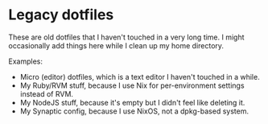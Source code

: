 # Legacy dotfiles

These are old dotfiles that I haven't touched in a very long time. I might occasionally add things here while I clean up my home directory.

Examples:
* Micro (editor) dotfiles, which is a text editor I haven't touched in a while.
* My Ruby/RVM stuff, because I use Nix for per-environment settings instead of RVM.
* My NodeJS stuff, because it's empty but I didn't feel like deleting it.
* My Synaptic config, because I use NixOS, not a dpkg-based system.
